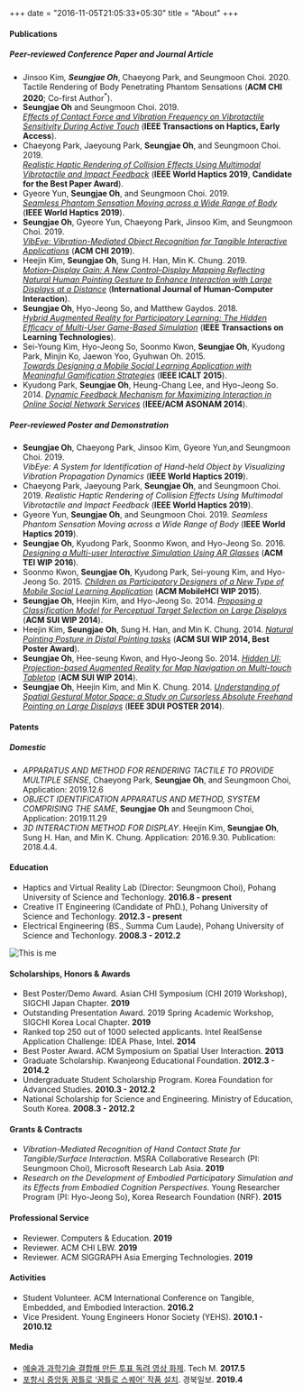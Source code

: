 +++ 
date = "2016-11-05T21:05:33+05:30" 
title = "About" 
+++

#### Publications

##### Peer-reviewed Conference Paper and Journal Article
* Jinsoo Kim<sup>*</sup>, **Seungjae Oh**<sup>*</sup>, Chaeyong Park, and Seungmoon Choi. 2020.<br>Tactile Rendering of Body Penetrating Phantom Sensations (**ACM CHI 2020**; Co-first Author<sup>*</sup>). 
* **Seungjae Oh** and Seungmoon Choi. 2019.<br>*[Effects of Contact Force and Vibration Frequency on Vibrotactile Sensitivity During Active Touch](https://doi.org/10.1109/TOH.2019.2929521)* (**IEEE Transactions on Haptics, Early Access**). 
* Chaeyong Park, Jaeyoung Park, **Seungjae Oh**, and Seungmoon Choi. 2019.<br>*[Realistic Haptic Rendering of Collision Effects Using Multimodal Vibrotactile and Impact Feedback](https://doi.org/10.1109/WHC.2019.8816116)* (**IEEE World Haptics 2019**, **Candidate for the Best Paper Award**). 
* Gyeore Yun, **Seungjae Oh**, and Seungmoon Choi. 2019.<br>*[Seamless Phantom Sensation Moving across a Wide Range of Body](https://doi.org/10.1109/WHC.2019.8816104)* (**IEEE World Haptics 2019**).
* **Seungjae Oh**, Gyeore Yun, Chaeyong Park, Jinsoo Kim, and Seungmoon Choi. 2019.<br>*[VibEye: Vibration-Mediated Object Recognition for Tangible Interactive Applications](https://doi.org/10.1145/3290605.3300906)* (**ACM CHI 2019**).
* Heejin Kim, **Seungjae Oh**, Sung H. Han, Min K. Chung. 2019.<br>*[Motion–Display Gain: A New Control–Display Mapping Reflecting Natural Human Pointing Gesture to Enhance Interaction with Large Displays at a Distance](https://doi.org/10.1080/10447318.2018.1447422)* (**International Journal of Human-Computer Interaction**).
* **Seungjae Oh**, Hyo-Jeong So, and Matthew Gaydos. 2018.<br>*[Hybrid Augmented Reality for Participatory Learning: The Hidden Efficacy of Multi-User Game-Based Simulation](https://doi.org/10.1109/TLT.2017.2750673)* (**IEEE Transactions on Learning Technologies**). 
* Sei-Young Kim, Hyo-Jeong So, Soonmo Kwon, **Seungjae Oh**, Kyudong Park, Minjin Ko, Jaewon Yoo, Gyuhwan Oh. 2015.<br>*[Towards Designing a Mobile Social Learning Application with Meaningful Gamification Strategies](https://doi.org/10.1109/ICALT.2015.23)* (**IEEE ICALT 2015**).
* Kyudong Park, **Seungjae Oh**, Heung-Chang Lee, and Hyo-Jeong So. 2014. *[Dynamic Feedback Mechanism for Maximizing Interaction in Online Social Network Services](https://doi.org/10.1109/ASONAM.2014.6921684)* (**IEEE/ACM ASONAM 2014**).

##### Peer-reviewed Poster and Demonstration
* **Seungjae Oh**, Chaeyong Park, Jinsoo Kim, Gyeore Yun,and Seungmoon Choi. 2019.<br>*VibEye: A System for Identification of Hand-held Object by Visualizing Vibration Propagation Dynamics* (**IEEE World Haptics 2019**).
* Chaeyong Park, Jaeyoung Park, **Seungjae Oh**, and Seungmoon Choi. 2019. *Realistic Haptic Rendering of Collision Effects Using Multimodal Vibrotactile and Impact Feedback* (**IEEE World Haptics 2019**). 
* Gyeore Yun, **Seungjae Oh**, and Seungmoon Choi. 2019. *Seamless Phantom Sensation Moving across a Wide Range of Body* (**IEEE World Haptics 2019**).
* **Seungjae Oh**, Kyudong Park, Soonmo Kwon, and Hyo-Jeong So. 2016. *[Designing a Multi-user Interactive Simulation Using AR Glasses](https://doi.org/10.1145/2839462.2856521)* (**ACM TEI WIP 2016**). 
* Soonmo Kwon, **Seungjae Oh**, Kyudong Park, Sei-young Kim, and Hyo-Jeong So. 2015. *[Children as Participatory Designers of a New Type of Mobile Social Learning Application](https://doi.org/10.1145/2786567.2793712)* (**ACM MobileHCI WIP 2015**). 
* **Seungjae Oh**, Heejin Kim, and Hyo-Jeong So. 2014. *[Proposing a Classification Model for Perceptual Target Selection on Large Displays](https://doi.org/10.1145/2659766.2661216)* (**ACM SUI WIP 2014**). 
* Heejin Kim, **Seungjae Oh**, Sung H. Han, and Min K. Chung. 2014. *[Natural Pointing Posture in Distal Pointing tasks](https://doi.org/10.1145/2659766.2661213)* (**ACM SUI WIP 2014, Best Poster Award**).
* **Seungjae Oh**, Hee-seung Kwon, and Hyo-Jeong So. 2014. *[Hidden UI: Projection-based Augmented Reality for Map Navigation on Multi-touch Tabletop](https://doi.org/10.1145/2659766.2661228)* (**ACM SUI WIP 2014**).
* **Seungjae Oh**, Heejin Kim, and Min K. Chung. 2014. *[Understanding of Spatial Gestural Motor Space: a Study on Cursorless Absolute Freehand Pointing on Large Displays](https://doi.org/10.1109/3DUI.2014.6798873)* (**IEEE 3DUI POSTER 2014**).


#### Patents

##### Domestic
* *APPARATUS AND METHOD FOR RENDERING TACTILE TO PROVIDE MULTIPLE SENSE*, Chaeyong Park, **Seungjae Oh**, and Seungmoon Choi, Application: 2019.12.6
* *OBJECT IDENTIFICATION APPARATUS AND METHOD, SYSTEM COMPRISING THE SAME*, **Seungjae Oh** and Seungmoon Choi, Application: 2019.11.29
* *3D INTERACTION METHOD FOR DISPLAY*. Heejin Kim, **Seungjae Oh**, Sung H. Han, and Min K. Chung. Application: 2016.9.30. Publication: 2018.4.4. 

#### Education
* Haptics and Virtual Reality Lab (Director: Seungmoon Choi), Pohang University of Science and Techonlogy. **2016.8 - present**
* Creative IT Engineering (Candidate of PhD.), Pohang University of Science and Techonlogy. **2012.3 - present**
* Electrical Engineering (BS., Summa Cum Laude), Pohang University of Science and Techonlogy. **2008.3 - 2012.2**

![This is me][1]

#### Scholarships, Honors & Awards
* Best Poster/Demo Award. Asian CHI Symposium (CHI 2019 Workshop), SIGCHI Japan Chapter. **2019**
* Outstanding Presentation Award. 2019 Spring Academic Workshop, SIGCHI Korea Local Chapter. **2019**
* Ranked top 250 out of 1000 selected applicants. Intel RealSense Application Challenge: IDEA Phase, Intel. **2014**
* Best Poster Award. ACM Symposium on Spatial User Interaction. **2013**
* Graduate Scholarship. Kwanjeong Educational Foundation. **2012.3 - 2014.2**
* Undergraduate Student Scholarship Program. Korea Foundation for Advanced Studies. **2010.3 - 2012.2**
* National Scholarship for Science and Engineering. Ministry of Education, South Korea. **2008.3 - 2012.2**


#### Grants & Contracts
* *Vibration-Mediated Recognition of Hand Contact State for Tangible/Surface Interaction*. MSRA Collaborative Research (PI: Seungmoon Choi), Microsoft Research Lab Asia. **2019**
* *Research on the Development of Embodied Participatory Simulation and its Effects from Embodied Cognition Perspectives*. Young Researcher Program (PI: Hyo-Jeong So), Korea Research Foundation (NRF). **2015**


#### Professional Service
* Reviewer. Computers & Education. **2019**
* Reviewer. ACM CHI LBW. **2019**
* Reviewer. ACM SIGGRAPH Asia Emerging Technologies. **2019**

#### Activities
* Student Volunteer. ACM International Conference on Tangible, Embedded, and Embodied Interaction. **2016.2**
* Vice President. Young Engineers Honor Society (YEHS). **2010.1 - 2010.12**

#### Media
* [예술과 과학기술 결합해 만든 투표 독려 영상 화제](http://techm.kr/bbs/board.php?bo_table=article&wr_id=3903). Tech M. **2017.5**  
* [포항시 중앙동 꿈틀로 ‘꿈틀로 스퀘어’ 작품 설치](http://www.kyongbuk.co.kr/news/articleView.html?idxno=1059262#09Sk). 경북일보. **2019.4** 


[1]: /img/seungjae.jpg
